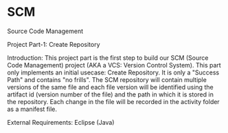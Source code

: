 # SCM
Source Code Management


Project Part-1: Create Repository

Introduction:
This project part is the first step to build our SCM (Source Code Management) project (AKA a VCS: Version Control System). This part only implements an initial usecase: Create Repository. It is only a "Success Path" and contains "no frills". The SCM repository will contain multiple versions of the same file and each file version will be identified using the artifact id (version number of the file) and the path in which it is stored in the repository. Each change in the file will be recorded in the activity folder as a manifest file.

External Requirements: 
Eclipse (Java)
